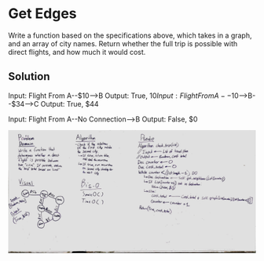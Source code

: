 # Get Edges 
<!-- Short summary or background information -->
Write a function based on the specifications above, which takes in a graph, and an array of city names.
Return whether the full trip is possible with direct flights, and how much it would cost.



## Solution
<!-- Embedded whiteboard image -->
Input: Flight From A--$10-->B
Output: True, $10
Input: Flight From A--$10-->B--$34-->C
Output: True, $44

Input: Flight From A--No Connection-->B
Output: False, $0




![title](https://github.com/401d9/data_structures_and_algorithms/blob/master/assets/get-edge.jpg)

